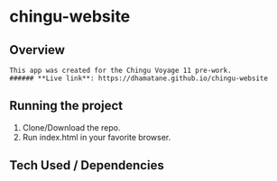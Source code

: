 # chingu-website
## Overview
	This app was created for the Chingu Voyage 11 pre-work.
	###### **Live link**: https://dhamatane.github.io/chingu-website

## Running the project
1. Clone/Download the repo.
2. Run index.html in your favorite browser.

## Tech Used / Dependencies
